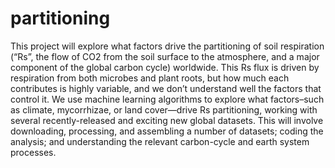# partitioning

This project will explore what factors drive the partitioning of soil respiration (“Rs”, the flow of CO2 from the soil surface to the atmosphere, and a major component of the global carbon cycle) worldwide. This Rs flux is driven by respiration from both microbes and plant roots, but how much each contributes is highly variable, and we don’t understand well the factors that control it. We use machine learning algorithms to explore what factors–such as climate, mycorrhizae, or land cover—drive Rs partitioning, working with several recently-released and exciting new global datasets. This will involve downloading, processing, and assembling a number of datasets; coding the analysis; and understanding the relevant carbon-cycle and earth system processes.
